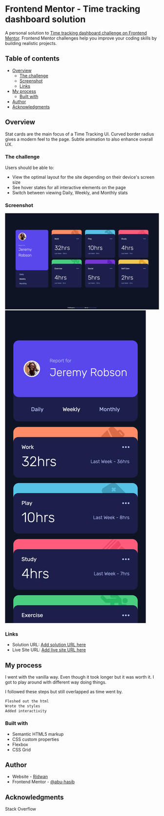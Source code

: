 # Frontend Mentor - Time tracking dashboard solution

A personal solution to [Time tracking dashboard challenge on Frontend Mentor](https://www.frontendmentor.io/challenges/time-tracking-dashboard-UIQ7167Jw). Frontend Mentor challenges help you improve your coding skills by building realistic projects.

## Table of contents

- [Overview](#overview)
  - [The challenge](#the-challenge)
  - [Screenshot](#screenshot)
  - [Links](#links)
- [My process](#my-process)
  - [Built with](#built-with)
- [Author](#author)
- [Acknowledgments](#acknowledgments)

## Overview

Stat cards are the main focus of a Time Tracking UI. Curved border radius gives a modern feel to the page. Subtle animation to also enhance overall UX.

### The challenge

Users should be able to:

- View the optimal layout for the site depending on their device's screen size
- See hover states for all interactive elements on the page
- Switch between viewing Daily, Weekly, and Monthly stats

### Screenshot

![desktop](./screenshot2021-12-29@14.09.03.png)
![mobile](./mscreenshot2021-12-29@14.08.21.png)

### Links

- Solution URL: [Add solution URL here](https://your-solution-url.com)
- Live Site URL: [Add live site URL here](https://your-live-site-url.com)

## My process

I went with the vanilla way. Even though it took longer but it was worth it. I got to play around with different way doing things.

I followed these steps but still overlapped as time went by.

    Fleshed out the html
    Wrote the styles
    Added interactivity

### Built with

- Semantic HTML5 markup
- CSS custom properties
- Flexbox
- CSS Grid

## Author

- Website - [Ridwan](https://ridwanabiola.netlify.app/)
- Frontend Mentor - [@abu-hasib](https://www.frontendmentor.io/profile/abu-hasib)

## Acknowledgments

Stack Overflow
